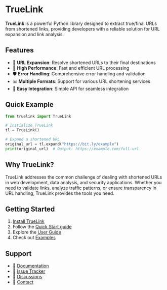 # TrueLink

**TrueLink** is a powerful Python library designed to extract true/final URLs from shortened links, providing developers with a reliable solution for URL expansion and link analysis.

## Features

- 🔗 **URL Expansion**: Resolve shortened URLs to their final destinations
- 🚀 **High Performance**: Fast and efficient URL processing
- 🛡️ **Error Handling**: Comprehensive error handling and validation
- 📊 **Multiple Formats**: Support for various URL shortening services
- 🔧 **Easy Integration**: Simple API for seamless integration

## Quick Example

```python
from truelink import TrueLink

# Initialize TrueLink
tl = TrueLink()

# Expand a shortened URL
original_url = tl.expand("https://bit.ly/example")
print(original_url)  # Output: https://example.com/full-url
```

## Why TrueLink?

TrueLink addresses the common challenge of dealing with shortened URLs in web development, data analysis, and security applications. Whether you need to validate links, analyze traffic patterns, or ensure transparency in URL handling, TrueLink provides the tools you need.

## Getting Started

1. [Install TrueLink](installation.md)
2. Follow the [Quick Start guide](quickstart.md)
3. Explore the [User Guide](user-guide/index.md)
4. Check out [Examples](examples/index.md)

## Support

- 📖 [Documentation](user-guide/index.md)
- 🐛 [Issue Tracker](https://github.com/5hojib/truelink/issues)
- 💬 [Discussions](https://github.com/5hojib/truelink/discussions)
- 📧 [Contact](mailto:shojibhasan8@gmail.com)
